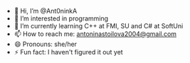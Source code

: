 - 👋 Hi, I’m @Ant0ninkA
- 👀 I’m interested in programming
- 🌱 I’m currently learning C++ at FMI, SU and C# at SoftUni
- 📫 How to reach me: antoninastoilova2004@gmail.com
- 😄 Pronouns: she/her
- ⚡ Fun fact: I haven't figured it out yet

<!---
Ant0ninkA/Ant0ninkA is a ✨ special ✨ repository because its `README.md` (this file) appears on your GitHub profile.
You can click the Preview link to take a look at your changes.
--->
